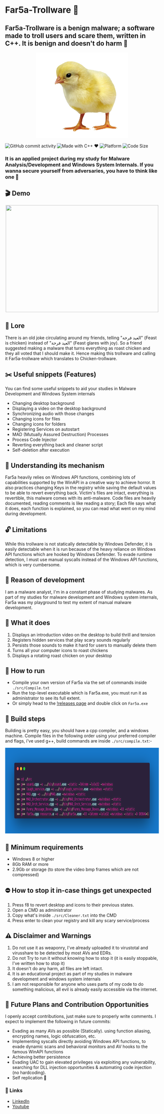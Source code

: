 # Far5a-Trollware 🐣 

## Far5a-Trollware is a benign malware; a software made to troll users and scare them, written in C++. It is benign and doesn't do harm 🐔


<p align="center">
  <img src="https://github.com/aymanreda56/Far5a-Trollware/blob/main/data/chick.png" width="300" height="280">
</p>


![GitHub commit activity](https://img.shields.io/github/commit-activity/m/aymanreda56/Far5a-Trollware)
![Made with C++ ❤️](https://img.shields.io/badge/Made%20with-C++-blue.svg)
![Platform](https://img.shields.io/badge/platform-Windows-blue)
![Code Size](https://img.shields.io/github/languages/code-size/yourusername/your-repo)





### It is an applied project during my study for Malware Analysis/Development and Windows System Internals. If you wanna secure yourself from adversaries, you have to think like one 💅


## 🎬 Demo
<p align="center">
  <a href="https://youtu.be/BvjDXkRtfWA">
    <img src="https://img.youtube.com/vi/BvjDXkRtfWA/0.jpg" width="500" height="350">
  </a>  
</p>



## 👑 Lore
There is an old joke circulating around my friends, telling "العيد فرخة" (Feast is chicken) instead of "العيد فرحة" (Feast glares with joy).
So a friend suggested making a malware that turns everything as roast chicken and they all voted that I should make it. Hence making this trollware and calling it Far5a-trollware which translates to Chicken-trollware.

## ✂️ Useful snippets (Features)
You can find some useful snippets to aid your studies in Malware Development and Windows System internals
- Changing desktop background
- Displaying a video on the desktop background
- Synchronizing audio with those changes
- Changing icons for files
- Changing icons for folders
- Registering Services on autostart
- MAD (Mutually Assured Destruction) Processes
- Process Code Injector
- Reverting everything back and cleaner script
- Self-deletion after execution

## 🔮 Understanding its mechanism
Far5a heavily relies on Windows API functions, combining lots of capabilities supported by the WinAPI in a creative way to achieve horror.
It also practices changing Keys in the registry while saving the default values to be able to revert everything back.
Victim's files are intact, everything is revertible, this malware comes with its anti-malware.
Code files are heavily documented, reading comments is like reading a story; Each file says what it does, each function is explained, so you can read what went on my mind during development.

## 🔓 Limitations
While this trollware is not statically detectable by Windows Defender, it is easily detectable when it is run because of the heavy reliance on Windows API functions which are hooked by Windows Defender.
To evade runtime detection, I must use manual syscalls instead of the Windows API functions, which is very cumbersome.

## 👻 Reason of development
I am a malware analyst, I'm in a constant phase of studying malwares. As part of my studies for malware development and Windows system internals, Far5a was my playground to test my extent of manual malware development.

## :rocket: What it does
1) Displays an introduction video on the desktop to build thrill and tension
2) Registers hidden services that play scary sounds regularly
3) Persists those sounds to make it hard for users to manually delete them
4) Turns all your computer icons to roast chickens
5) Displays a rotating roast chicken on your desktop

## 👾 How to run
- Compile your own version of Far5a via the set of commands inside `./src/Compile.txt`
- Run the top-level executable which is Far5a.exe, you must run it as administrator to see its full extent.
- Or simply head to the [!releases page](https://github.com/aymanreda56/Far5a-Trollware/releases) and double click on `Far5a.exe`

## 🔨 Build steps
Building is pretty easy, you should have a cpp compiler, and a windows machine.
Compile files in the following order using your preferred compiler and flags, i've used g++, build commands are inside `./src/compile.txt`:-
<p align="center">
  <img src="https://github.com/aymanreda56/Far5a-Trollware/blob/main/data/compilation.png" width="900" height="280">
</p>


## 🚧 Minimum requirements
- Windows 8 or higher
- 8Gb RAM or more
- 2.9Gb or storage (to store the video bmp frames which are not compressed)

## ⛔ How to stop it in-case things get unexpected
1) Press f8 to revert desktop and icons to their previous states.
2) Open a CMD as administrator
3) Copy what's inside `./src/Cleaner.txt` into the CMD
4) Press enter to clean your registry and kill any scary service/process 

## ⚠️ Disclaimer and Warnings
1) Do not use it as weaponry, I've already uploaded it to virustotal and virusshare to be detected by most AVs and EDRs.
2) Do not Try to run it without knowing how to stop it (it is easily stoppable, I've written how to stop it)
3) It doesn't do any harm, all files are left intact.
4) It is an educational project as part of my studies in malware development and windows system internals
5) I am not responsible for anyone who uses parts of my code to do something malicious, all evil is already easily accessible via the internet.

## 🌅 Future Plans and Contribution Opportunities
I openly accept contributions, just make sure to properly write comments.
I expect to implement the following in future commits:
- Evading as many AVs as possible (Statically). using function aliasing, encrypting names, logic obfuscation, etc.
- Implementing syscalls directly avoiding Windows API functions, to evade dynamic scans and behavioral monitors and AV hooks to the famous WinAPI functions
- Achieving better persistence
- Evading UAC to gain elevated privileges via exploiting any vulnerability, searching for DLL injection opportunities & automating code injection (no hardcoding).
- Self replication 🐛


### 🔗 Links

- [LinkedIn](https://www.linkedin.com/in/ayman-reda-b845b0203/)
- [Youtube](https://www.youtube.com/@aymanmohamed2516)

